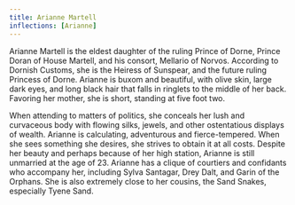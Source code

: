 ```yaml
---
title: Arianne Martell
inflections: [Arianne]
---
```


Arianne Martell is the eldest daughter of the ruling Prince of Dorne, Prince Doran of House Martell, and his consort, Mellario of Norvos. According to Dornish Customs, she is the Heiress of Sunspear, and the future ruling Princess of Dorne. Arianne is buxom and beautiful, with olive skin, large dark eyes, and long black hair that falls in ringlets to the middle of her back. Favoring her mother, she is short, standing at five foot two.

When attending to matters of politics, she conceals her lush and curvaceous body with flowing silks, jewels, and other ostentatious displays of wealth. Arianne is calculating, adventurous and fierce-tempered. When she sees something she desires, she strives to obtain it at all costs. Despite her beauty and perhaps because of her high station, Arianne is still unmarried at the age of 23. Arianne has a clique of courtiers and confidants who accompany her, including Sylva Santagar, Drey Dalt, and Garin of the Orphans. She is also extremely close to her cousins, the Sand Snakes, especially Tyene Sand. 


